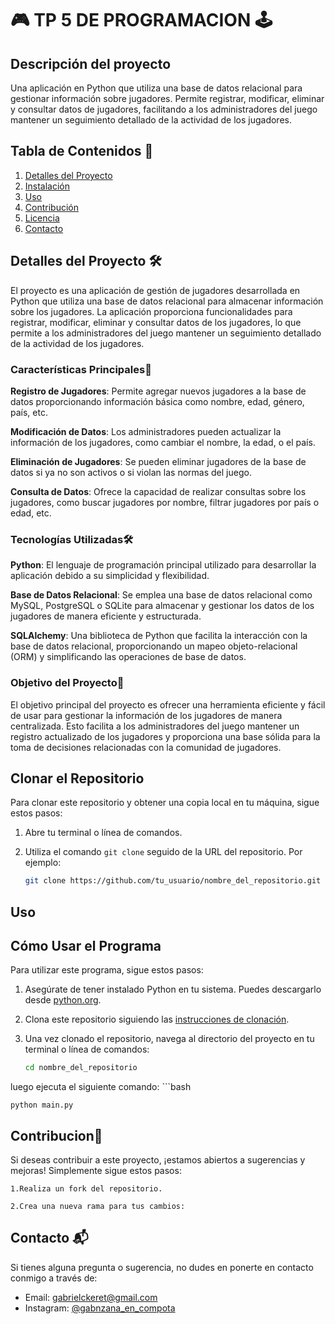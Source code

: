 #  🎮 TP 5 DE PROGRAMACION 🕹️

## Descripción del proyecto

Una aplicación en Python que utiliza una base de datos relacional para gestionar información sobre jugadores. Permite registrar, modificar, eliminar y consultar datos de jugadores, facilitando a los administradores del juego mantener un seguimiento detallado de la actividad de los jugadores.

## Tabla de Contenidos  📝

1. [Detalles del Proyecto](#detalles-del-proyecto)
2. [Instalación](#instalación)
3. [Uso](#uso)
4. [Contribución](#contribución)
5. [Licencia](#licencia)
6. [Contacto](#contacto)

## Detalles del Proyecto  🛠️

El proyecto es una aplicación de gestión de jugadores desarrollada en Python que utiliza una base de datos relacional para almacenar información sobre los jugadores. La aplicación proporciona funcionalidades para registrar, modificar, eliminar y consultar datos de los jugadores, lo que permite a los administradores del juego mantener un seguimiento detallado de la actividad de los jugadores.

### Características Principales📝

**Registro de Jugadores**: Permite agregar nuevos jugadores a la base de datos proporcionando información básica como nombre, edad, género, país, etc.

**Modificación de Datos**: Los administradores pueden actualizar la información de los jugadores, como cambiar el nombre, la edad, o el país.

**Eliminación de Jugadores**: Se pueden eliminar jugadores de la base de datos si ya no son activos o si violan las normas del juego.

**Consulta de Datos**: Ofrece la capacidad de realizar consultas sobre los jugadores, como buscar jugadores por nombre, filtrar jugadores por país o edad, etc.

### Tecnologías Utilizadas🛠️

**Python**: El lenguaje de programación principal utilizado para desarrollar la aplicación debido a su simplicidad y flexibilidad.

**Base de Datos Relacional**: Se emplea una base de datos relacional como MySQL, PostgreSQL o SQLite para almacenar y gestionar los datos de los jugadores de manera eficiente y estructurada.

**SQLAlchemy**: Una biblioteca de Python que facilita la interacción con la base de datos relacional, proporcionando un mapeo objeto-relacional (ORM) y simplificando las operaciones de base de datos.

### Objetivo del Proyecto🎯

El objetivo principal del proyecto es ofrecer una herramienta eficiente y fácil de usar para gestionar la información de los jugadores de manera centralizada. Esto facilita a los administradores del juego mantener un registro actualizado de los jugadores y proporciona una base sólida para la toma de decisiones relacionadas con la comunidad de jugadores.


## Clonar el Repositorio

Para clonar este repositorio y obtener una copia local en tu máquina, sigue estos pasos:

1. Abre tu terminal o línea de comandos.

2. Utiliza el comando `git clone` seguido de la URL del repositorio. Por ejemplo:

   ```bash
   git clone https://github.com/tu_usuario/nombre_del_repositorio.git


## Uso

## Cómo Usar el Programa

Para utilizar este programa, sigue estos pasos:

1. Asegúrate de tener instalado Python en tu sistema. Puedes descargarlo desde [python.org](https://www.python.org/).

2. Clona este repositorio siguiendo las [instrucciones de clonación](#clonar-el-repositorio).

3. Una vez clonado el repositorio, navega al directorio del proyecto en tu terminal o línea de comandos:

   ```bash
   cd nombre_del_repositorio

luego ejecuta el siguiente comando:
    ```bash

    python main.py

## Contribucion🤝 

Si deseas contribuir a este proyecto, ¡estamos abiertos a sugerencias y mejoras! Simplemente sigue estos pasos:

    1.Realiza un fork del repositorio.

    2.Crea una nueva rama para tus cambios:


## Contacto 📬

Si tienes alguna pregunta o sugerencia, no dudes en ponerte en contacto conmigo a través de:

- Email: gabrielckeret@gmail.com
- Instagram: [@gabnzana_en_compota](https://www.instagram.com/gabnzana_en_compota/)

